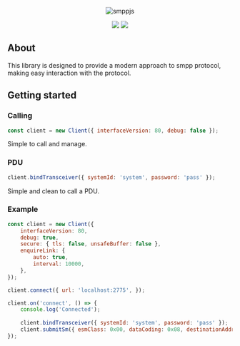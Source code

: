 <p align="center">
    <img src="https://github.com/joaogervasoni/smppjs/blob/master/images/smppjs-logo.png?raw=true" alt="smppjs">
</p>
<p align="center">
    <a href="https://eslint.org/"><img src="https://img.shields.io/badge/Code--style-Eslint-fff32b?logo=Eslint&style=flat-square"></a>
    <a href="https://www.npmjs.com/package/smppjs"><img src="https://img.shields.io/npm/v/smppjs?color=fff32b&logo=npm&style=flat-square"></a>
</p>

## About

This library is designed to provide a modern approach to smpp protocol, making easy interaction with the protocol.

## Getting started

### Calling

```js
const client = new Client({ interfaceVersion: 80, debug: false });
```

Simple to call and manage.

### PDU

```js
client.bindTransceiver({ systemId: 'system', password: 'pass' });
```

Simple and clean to call a PDU.

### Example

```js
const client = new Client({ 
    interfaceVersion: 80,
    debug: true,
    secure: { tls: false, unsafeBuffer: false },
    enquireLink: {
        auto: true,
        interval: 10000,
    },
});

client.connect({ url: 'localhost:2775', });

client.on('connect', () => {
    console.log('Connected');
    
    client.bindTransceiver({ systemId: 'system', password: 'pass' });
    client.submitSm({ esmClass: 0x00, dataCoding: 0x08, destinationAddr: '0000000000', shortMessage: { message: 'Hello!', encoding: 'ascii' }  });
});
```